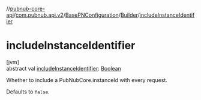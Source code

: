 //[pubnub-core-api](../../../../index.md)/[com.pubnub.api.v2](../../index.md)/[BasePNConfiguration](../index.md)/[Builder](index.md)/[includeInstanceIdentifier](include-instance-identifier.md)

# includeInstanceIdentifier

[jvm]\
abstract val [includeInstanceIdentifier](include-instance-identifier.md): [Boolean](https://kotlinlang.org/api/latest/jvm/stdlib/kotlin/-boolean/index.html)

Whether to include a PubNubCore.instanceId with every request.

Defaults to `false`.
